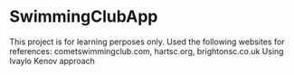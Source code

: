 # SwimmingClubApp
This project is for learning perposes only.
Used the following websites for references: cometswimmingclub.com, hartsc.org, brightonsc.co.uk
Using Ivaylo Kenov approach
